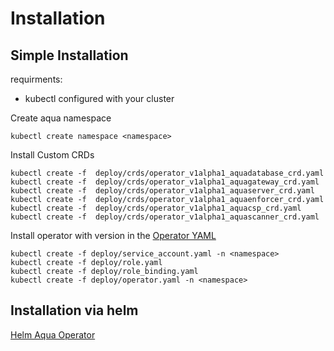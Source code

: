 # Installation

## Simple Installation

requirments:
* kubectl configured with your cluster

Create aqua namespace

```shell
kubectl create namespace <namespace>
```

Install Custom CRDs

```shell
kubectl create -f  deploy/crds/operator_v1alpha1_aquadatabase_crd.yaml
kubectl create -f  deploy/crds/operator_v1alpha1_aquagateway_crd.yaml
kubectl create -f  deploy/crds/operator_v1alpha1_aquaserver_crd.yaml
kubectl create -f  deploy/crds/operator_v1alpha1_aquaenforcer_crd.yaml
kubectl create -f  deploy/crds/operator_v1alpha1_aquacsp_crd.yaml
kubectl create -f  deploy/crds/operator_v1alpha1_aquascanner_crd.yaml
```

Install operator with version in the [Operator YAML](deploy/operator.yaml)

```shell
kubectl create -f deploy/service_account.yaml -n <namespace>
kubectl create -f deploy/role.yaml
kubectl create -f deploy/role_binding.yaml
kubectl create -f deploy/operator.yaml -n <namespace>
```

## Installation via helm

[Helm Aqua Operator](https://github.com/aquasecurity/aqua-operator-helm)